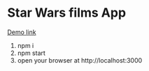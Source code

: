 # Star Wars films App

[Demo link](https://github.com/YMagrelo/star-wars-films)

1. npm i
2. npm start
3. open your browser at http://localhost:3000
